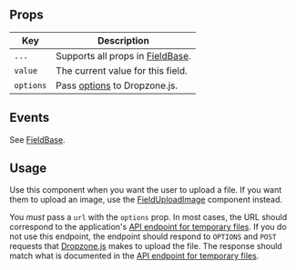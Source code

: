 ## Props

| Key | Description |
| --- | --- |
| `...` | Supports all props in [FieldBase](#/component/Form/fields/FieldBase). |
| `value` | The current value for this field. |
| `options` | Pass [options](https://www.dropzonejs.com/#configuration-options) to Dropzone.js. |

## Events

See [FieldBase](#/component/Form/fields/FieldBase).

## Usage

Use this component when you want the user to upload a file. If you want them to upload an image, use the [FieldUploadImage](#/component/Form/fields/FieldUploadImage) component instead.

You _must_ pass a `url` with the `options` prop. In most cases, the URL should correspond to the application's [API endpoint for temporary files](https://docs.pkp.sfu.ca/dev/api). If you do not use this endpoint, the endpoint should respond to `OPTIONS` and `POST` requests that [Dropzone.js](https://www.dropzonejs.com) makes to upload the file. The response should match what is documented in the [API endpoint for temporary files](https://docs.pkp.sfu.ca/dev/api).
